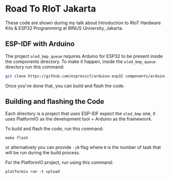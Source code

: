 Road To RIoT Jakarta
====================

These code are shown during my talk about Introduction to RIoT Hardware Kits & ESP32 Programming at BINUS University, Jakarta.

## ESP-IDF with Arduino

The project `oled_bmp_queue` requires Arduino for ESP32 to be present inside the components directory. To make it happen, inside the `oled_bmp_queue` directory run this command:

```bash
git clone https://github.com/espressif/arduino-esp32 components/arduino-esp32
```

Once you've done that, you can build and flash the code.


## Building and flashing the Code

Each directory is a project that uses ESP-IDF expect the `oled_bmp` one, it uses PlatformIO as the development tool + Arduino as the framewrork.

To build and flash the code, run this command:

```
make flash
```

or alternatively you can provide `-jN` flag where `N` is the number of task that will be run during the build process.

For the PlatformIO project, run using this command:

```
platformio run -t upload
```

